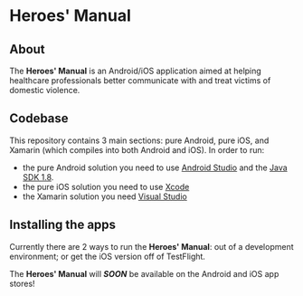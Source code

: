 # Heroes' Manual

## About
The **Heroes' Manual** is an Android/iOS application aimed at helping healthcare professionals better communicate with and treat victims of domestic violence.

## Codebase
This repository contains 3 main sections: pure Android, pure iOS, and Xamarin (which compiles into both Android and iOS).
In order to run:
* the pure Android solution you need to use [Android Studio](https://developer.android.com/studio/index.html) and the [Java SDK 1.8](http://www.oracle.com/technetwork/java/javase/downloads/jdk8-downloads-2133151.html).
* the pure iOS solution you need to use [Xcode](https://developer.apple.com/xcode/)
* the Xamarin solution you need [Visual Studio](https://www.visualstudio.com/downloads/)

## Installing the apps
Currently there are 2 ways to run the **Heroes' Manual**: out of a development environment; or get the iOS version off of TestFlight.

The **Heroes' Manual** will _**SOON**_ be available on the Android and iOS app stores!
